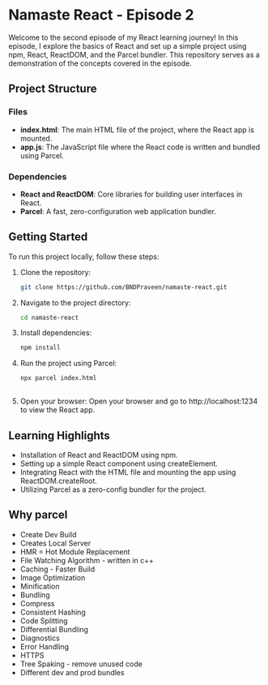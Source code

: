 # Namaste React - Episode 2

Welcome to the second episode of my React learning journey! In this episode, I explore the basics of React and set up a simple project using npm, React, ReactDOM, and the Parcel bundler. This repository serves as a demonstration of the concepts covered in the episode.

## Project Structure

### Files
- **index.html**: The main HTML file of the project, where the React app is mounted.
- **app.js**: The JavaScript file where the React code is written and bundled using Parcel.

### Dependencies
- **React and ReactDOM**: Core libraries for building user interfaces in React.
- **Parcel**: A fast, zero-configuration web application bundler.

## Getting Started

To run this project locally, follow these steps:

1. Clone the repository:
   ```bash
   git clone https://github.com/BNDPraveen/namaste-react.git

2. Navigate to the project directory:
   ```bash
   cd namaste-react
   
3. Install dependencies:
   ```bash
   npm install

4. Run the project using Parcel:
   ```bash
   npx parcel index.html
 
5. Open your browser:
Open your browser and go to http://localhost:1234 to view the React app.

## Learning Highlights
- Installation of React and ReactDOM using npm.
- Setting up a simple React component using createElement.
- Integrating React with the HTML file and mounting the app using ReactDOM.createRoot.
- Utilizing Parcel as a zero-config bundler for the project.


## Why parcel

- Create Dev Build
- Creates Local Server
- HMR = Hot Module Replacement
- File Watching Algorithm - written in c++
- Caching - Faster Build
- Image Optimization
- Minification
- Bundling
- Compress
- Consistent Hashing
- Code Splitting
- Differential Bundling
- Diagnostics
- Error Handling
- HTTPS
- Tree Spaking - remove unused code
- Different dev and prod bundles
